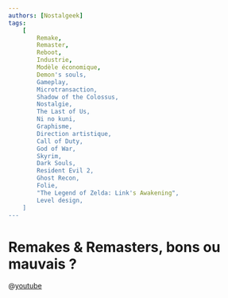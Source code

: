 ```yaml
---
authors: [Nostalgeek]
tags:
    [
        Remake,
        Remaster,
        Reboot,
        Industrie,
        Modèle économique,
        Demon's souls,
        Gameplay,
        Microtransaction,
        Shadow of the Colossus,
        Nostalgie,
        The Last of Us,
        Ni no kuni,
        Graphisme,
        Direction artistique,
        Call of Duty,
        God of War,
        Skyrim,
        Dark Souls,
        Resident Evil 2,
        Ghost Recon,
        Folie,
        "The Legend of Zelda: Link's Awakening",
        Level design,
    ]
---
```


# Remakes & Remasters, bons ou mauvais ?

@[youtube](https://www.youtube.com/watch?v=fkOWgZTcX-o)
